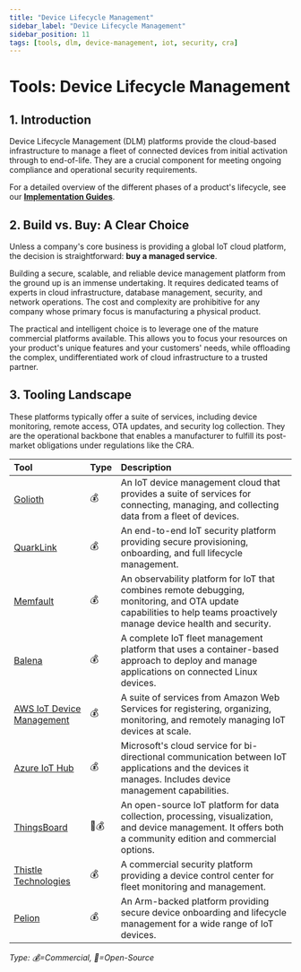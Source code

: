 ```yaml
---
title: "Device Lifecycle Management"
sidebar_label: "Device Lifecycle Management"
sidebar_position: 11
tags: [tools, dlm, device-management, iot, security, cra]
---
```

# Tools: Device Lifecycle Management

## 1. Introduction

Device Lifecycle Management (DLM) platforms provide the cloud-based infrastructure to manage a fleet of connected devices from initial activation through to end-of-life. They are a crucial component for meeting ongoing compliance and operational security requirements.

For a detailed overview of the different phases of a product's lifecycle, see our **[Implementation Guides](../implementation/index.md)**.

## 2. Build vs. Buy: A Clear Choice

Unless a company's core business is providing a global IoT cloud platform, the decision is straightforward: **buy a managed service**.

Building a secure, scalable, and reliable device management platform from the ground up is an immense undertaking. It requires dedicated teams of experts in cloud infrastructure, database management, security, and network operations. The cost and complexity are prohibitive for any company whose primary focus is manufacturing a physical product.

The practical and intelligent choice is to leverage one of the mature commercial platforms available. This allows you to focus your resources on your product's unique features and your customers' needs, while offloading the complex, undifferentiated work of cloud infrastructure to a trusted partner.

## 3. Tooling Landscape

These platforms typically offer a suite of services, including device monitoring, remote access, OTA updates, and security log collection. They are the operational backbone that enables a manufacturer to fulfill its post-market obligations under regulations like the CRA.

| Tool | Type | Description |
| :--- | :--- | :--- |
| [Golioth](https://golioth.io/) | 💰 | An IoT device management cloud that provides a suite of services for connecting, managing, and collecting data from a fleet of devices. |
| [QuarkLink](https://www.cryptoquantique.com/products/quarklink/) | 💰 | An end-to-end IoT security platform providing secure provisioning, onboarding, and full lifecycle management. |
| [Memfault](https://memfault.com/) | 💰 | An observability platform for IoT that combines remote debugging, monitoring, and OTA update capabilities to help teams proactively manage device health and security. |
| [Balena](https://www.balena.io/) | 💰 | A complete IoT fleet management platform that uses a container-based approach to deploy and manage applications on connected Linux devices. |
| [AWS IoT Device Management](https://aws.amazon.com/iot-device-management/) | 💰 | A suite of services from Amazon Web Services for registering, organizing, monitoring, and remotely managing IoT devices at scale. |
| [Azure IoT Hub](https://azure.microsoft.com/en-us/products/iot-hub) | 💰 | Microsoft's cloud service for bi-directional communication between IoT applications and the devices it manages. Includes device management capabilities. |
| [ThingsBoard](https://thingsboard.io/) | 🐙💰 | An open-source IoT platform for data collection, processing, visualization, and device management. It offers both a community edition and commercial options. |
| [Thistle Technologies](https://thistle.tech/) | 💰 | A commercial security platform providing a device control center for fleet monitoring and management. |
| [Pelion](https://pelion.com/) | 💰 | An Arm-backed platform providing secure device onboarding and lifecycle management for a wide range of IoT devices. |

<!-- vale off -->
*Type: 💰=Commercial, 🐙=Open-Source*
<!-- vale on -->
